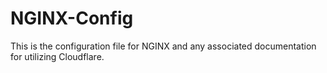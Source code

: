 # NGINX-Config
This is the configuration file for NGINX and any associated documentation for utilizing Cloudflare.
